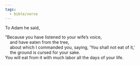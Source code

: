 ```yaml
---
tags:
  - bible/verse
---
```

To Adam he said,

“Because you have listened to your wife’s voice,  
    and have eaten from the tree,  
    about which I commanded you, saying, ‘You shall not eat of it,’  
    the ground is cursed for your sake.  
You will eat from it with much labor all the days of your life.